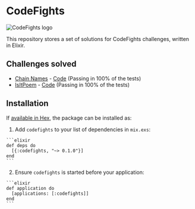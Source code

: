 # CodeFights

![CodeFights logo](https://codefights.com/share/share_codefights.jpg)

This repository stores a set of solutions for CodeFights challenges, written in Elixir.


## Challenges solved

* [Chain Names](https://codefights.com/challenge/ZnCxyiiniAywSueqc/main) - [Code](https://github.com/pluralism/codefights/blob/master/codefights/lib/chain_names.ex) (Passing in 100% of the tests)
* [IsItPoem](https://codefights.com/challenge/kEidRSEGFw86GhRsu/main) - [Code](https://github.com/pluralism/codefights/blob/master/codefights/lib/is_it_poem.ex) (Passing in 100% of the tests)



## Installation

If [available in Hex](https://hex.pm/docs/publish), the package can be installed as:

  1. Add `codefights` to your list of dependencies in `mix.exs`:

    ```elixir
    def deps do
      [{:codefights, "~> 0.1.0"}]
    end
    ```

  2. Ensure `codefights` is started before your application:

    ```elixir
    def application do
      [applications: [:codefights]]
    end
    ```
